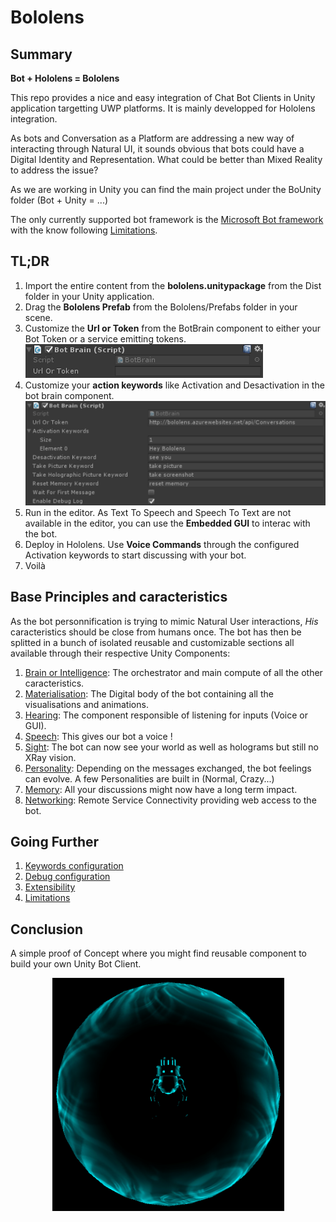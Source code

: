 Bololens
========

## Summary
**Bot + Hololens = Bololens**

This repo provides a nice and easy integration of Chat Bot Clients in Unity application targetting UWP platforms. It is mainly developped for Hololens integration.

As bots and Conversation as a Platform are addressing a new way of interacting through Natural UI, it sounds obvious that bots could have a Digital Identity and Representation. What could be better than Mixed Reality to address the issue? 

As we are working in Unity you can find the main project under the BoUnity folder (Bot + Unity = ...)

The only currently supported bot framework is the [Microsoft Bot framework](https://dev.botframework.com/) with the know following [Limitations](Documentation/Limitations.md). 

## TL;DR
1. Import the entire content from the **bololens.unitypackage** from the Dist folder in your Unity application.
2. Drag the **Bololens Prefab** from the Bololens/Prefabs folder in your scene.
3. Customize the **Url or Token** from the BotBrain component to either your Bot Token or a service emitting tokens.
![UrlOrToken](Documentation/Pictures/UrlOrToken.png)
4. Customize your **action keywords** like Activation and Desactivation in the bot brain component.
![Keywords](Documentation/Pictures/Keywords.png)
5. Run in the editor. As Text To Speech and Speech To Text are not available in the editor, you can use the **Embedded GUI** to interac with the bot.
6. Deploy in Hololens. Use **Voice Commands** through the configured Activation keywords to start discussing with your bot.
7. Voilà

## Base Principles and caracteristics
As the bot personnification is trying to mimic Natural User interactions, *His* caracteristics should be close from humans once. The bot has then be splitted in a bunch of isolated reusable and customizable sections all available through their respective Unity Components:

1. [Brain or Intelligence](Documentation/Brain.md): The orchestrator and main compute of all the other caracteristics.
2. [Materialisation](Documentation/Materialisation.md): The Digital body of the bot containing all the visualisations and animations.
3. [Hearing](Documentation/Hearing.md): The component responsible of listening for inputs (Voice or GUI).
4. [Speech](Documentation/Speech.md): This gives our bot a voice !
5. [Sight](Documentation/Sight.md): The bot can now see your world as well as holograms but still no XRay vision.
6. [Personality](Documentation/Personality.md): Depending on the messages exchanged, the bot feelings can evolve. A few Personalities are built in (Normal, Crazy...)
7. [Memory](Documentation/Memory.md): All your discussions might now have a long term impact.
8. [Networking](Documentation/Networking.md): Remote Service Connectivity providing web access to the bot.

## Going Further
1. [Keywords configuration](Documentation/KeywordsConfiguration.md)
2. [Debug configuration](Documentation/DebugConfiguration.md)
3. [Extensibility](Documentation/Extensibility.md)
4. [Limitations](Documentation/Limitations.md)

## Conclusion
A simple proof of Concept where you might find reusable component to build your own Unity Bot Client.

<p align="center">
  <img src="Documentation/Pictures/Bot.png">
</p>